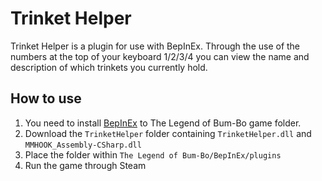 # Trinket Helper

Trinket Helper is a plugin for use with BepInEx. Through the use of the numbers at the top of your keyboard 1/2/3/4 you can view the name and description of which trinkets you currently hold.

## How to use

1. You need to install [BepInEx](https://github.com/BepInEx/BepInEx#readme) to The Legend of Bum-Bo game folder.
2. Download the `TrinketHelper` folder containing `TrinketHelper.dll` and `MMHOOK_Assembly-CSharp.dll`
3. Place the folder within `The Legend of Bum-Bo/BepInEx/plugins`
4. Run the game through Steam
